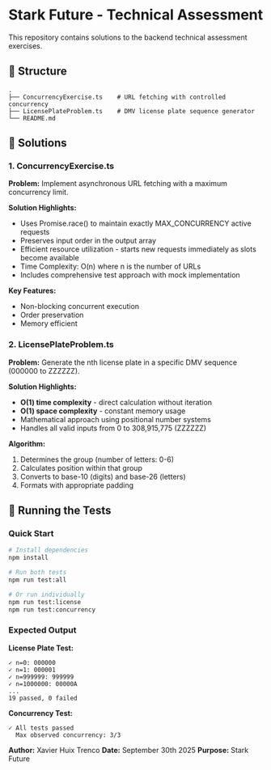 # Stark Future - Technical Assessment

This repository contains solutions to the backend technical assessment exercises.

## 📁 Structure

```
.
├── ConcurrencyExercise.ts    # URL fetching with controlled concurrency
├── LicensePlateProblem.ts    # DMV license plate sequence generator
└── README.md
```

## 🚀 Solutions

### 1. ConcurrencyExercise.ts

**Problem:** Implement asynchronous URL fetching with a maximum concurrency limit.

**Solution Highlights:**
- Uses Promise.race() to maintain exactly MAX_CONCURRENCY active requests
- Preserves input order in the output array
- Efficient resource utilization - starts new requests immediately as slots become available
- Time Complexity: O(n) where n is the number of URLs
- Includes comprehensive test approach with mock implementation

**Key Features:**
- Non-blocking concurrent execution
- Order preservation
- Memory efficient

### 2. LicensePlateProblem.ts

**Problem:** Generate the nth license plate in a specific DMV sequence (000000 to ZZZZZZ).

**Solution Highlights:**
- **O(1) time complexity** - direct calculation without iteration
- **O(1) space complexity** - constant memory usage
- Mathematical approach using positional number systems
- Handles all valid inputs from 0 to 308,915,775 (ZZZZZZ)

**Algorithm:**
1. Determines the group (number of letters: 0-6)
2. Calculates position within that group
3. Converts to base-10 (digits) and base-26 (letters)
4. Formats with appropriate padding

## 🧪 Running the Tests

### Quick Start

```bash
# Install dependencies
npm install

# Run both tests
npm run test:all

# Or run individually
npm run test:license
npm run test:concurrency
```

### Expected Output

**License Plate Test:**
```
✓ n=0: 000000
✓ n=1: 000001
✓ n=999999: 999999
✓ n=1000000: 00000A
...
19 passed, 0 failed
```

**Concurrency Test:**
```
✓ All tests passed
  Max observed concurrency: 3/3
```


**Author:** Xavier Huix Trenco
**Date:** September 30th 2025
**Purpose:** Stark Future